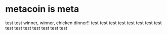 # metacoin is meta

test
test
winner, winner, chicken dinner!!
test
test
test
test
test
test
test
test
test
test
test
test
test
test
test
